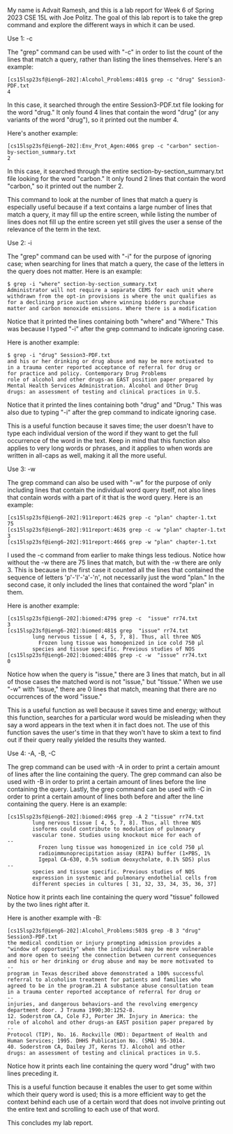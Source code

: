 My name is Advait Ramesh, and this is a lab report for Week 6 of Spring 2023 CSE 15L with Joe Politz. The goal of this lab report is to take the grep command and explore the different ways in which it can be used. 

Use 1: -c

The "grep" command can be used with "-c" in order to list the count of the lines that match a query, rather than listing the lines themselves. Here's an example:
```
[cs15lsp23sf@ieng6-202]:Alcohol_Problems:401$ grep -c "drug" Session3-PDF.txt 
4
```
In this case, it searched through the entire Session3-PDF.txt file looking for the word "drug." It only found 4 lines that contain the word "drug" (or any variants of the word "drug"), so it printed out the number 4.

Here's another example:
```
[cs15lsp23sf@ieng6-202]:Env_Prot_Agen:406$ grep -c "carbon" section-by-section_summary.txt
2
```
In this case, it searched through the entire section-by-section_summary.txt file looking for the word "carbon." It only found 2 lines that contain the word "carbon," so it printed out the number 2.

This command to look at the number of lines that match a query is especially useful because if a text contains a large number of lines that match a query, it may fill up the entire screen, while listing the number of lines does not fill up the entire screen yet still gives the user a sense of the relevance of the term in the text. 

Use 2: -i

The "grep" command can be used with "-i" for the purpose of ignoring case; when searching for lines that match a query, the case of the letters in the query does not matter. Here is an example:

```
$ grep -i "where" section-by-section_summary.txt 
Administrator will not require a separate CEMS for each unit where
withdrawn from the opt-in provisions is where the unit qualifies as
for a declining price auction where winning bidders purchase
matter and carbon monoxide emissions. Where there is a modification
```
Notice that it printed the lines containing both "where" and "Where." This was because I typed "-i" after the grep command to indicate ignoring case.

Here is another example:
```
$ grep -i "drug" Session3-PDF.txt 
and his or her drinking or drug abuse and may be more motivated to
in a trauma center reported acceptance of referral for drug or
for practice and policy. Contemporary Drug Problems
role of alcohol and other drugs-an EAST position paper prepared by
Mental Health Services Administration. Alcohol and Other Drug
drugs: an assessment of testing and clinical practices in U.S.
```
Notice that it printed the lines containing both "drug" and "Drug." This was also due to typing "-i" after the grep command to indicate ignoring case.

This is a useful function because it saves time; the user doesn't have to type each individual version of the word if they want to get the full occurrence of the word in the text. Keep in mind that this function also applies to very long words or phrases, and it applies to when words are written in all-caps as well, making it all the more useful.

Use 3: -w

The grep command can also be used with "-w" for the purpose of only including lines that contain the individual word query itself, not also lines that contain words with a part of it that is the word query. Here is an example:
```
[cs15lsp23sf@ieng6-202]:911report:462$ grep -c "plan" chapter-1.txt
75
[cs15lsp23sf@ieng6-202]:911report:463$ grep -c -w "plan" chapter-1.txt
3
[cs15lsp23sf@ieng6-202]:911report:466$ grep -w "plan" chapter-1.txt
```
I used the -c command from earlier to make things less tedious. Notice how without the -w there are 75 lines that match, but with the -w there are only 3. This is because in the first case it counted all the lines that contained the sequence of letters 'p'-'l'-'a'-'n', not necessarily just the word "plan." In the second case, it only included the lines that contained the word "plan" in them.

Here is another example:
```
[cs15lsp23sf@ieng6-202]:biomed:479$ grep -c  "issue" rr74.txt
3
[cs15lsp23sf@ieng6-202]:biomed:481$ grep  "issue" rr74.txt
        lung nervous tissue [ 4, 5, 7, 8]. Thus, all three NOS
          Frozen lung tissue was homogenized in ice cold 750 μl
        species and tissue specific. Previous studies of NOS
[cs15lsp23sf@ieng6-202]:biomed:480$ grep -c -w  "issue" rr74.txt
0
```
Notice how when the query is "issue," there are 3 lines that match, but in all of those cases the matched word is not "issue," but "tissue." When we use "-w" with "issue," there are 0 lines that match, meaning that there are no occurrences of the word "issue."

This is a useful function as well because it saves time and energy; without this function, searches for a particular word would be misleading when they say a word appears in the text when it in fact does not. The use of this function saves the user's time in that they won't have to skim a text to find out if their query really yielded the results they wanted.

Use 4: -A, -B, -C

The grep command can be used with -A in order to print a certain amount of lines after the line containing the query. The grep command can also be used with -B in order to print a certain amount of lines before the line containing the query. Lastly, the grep command can be used with -C in order to print a certain amount of lines both before and after the line containing the query. Here is an example:

```
[cs15lsp23sf@ieng6-202]:biomed:496$ grep -A 2 "tissue" rr74.txt
        lung nervous tissue [ 4, 5, 7, 8]. Thus, all three NOS
        isoforms could contribute to modulation of pulmonary
        vascular tone. Studies using knockout mice for each of
--
          Frozen lung tissue was homogenized in ice cold 750 μl
          radioimmunoprecipitation assay (RIPA) buffer (1×PBS, 1%
          Igepal CA-630, 0.5% sodium deoxycholate, 0.1% SDS) plus
--
        species and tissue specific. Previous studies of NOS
        expression in systemic and pulmonary endothelial cells from
        different species in cultures [ 31, 32, 33, 34, 35, 36, 37]
```
Notice how it prints each line containing the query word "tissue" followed by the two lines right after it. 

Here is another example with -B:
```
[cs15lsp23sf@ieng6-202]:Alcohol_Problems:503$ grep -B 3 "drug" Session3-PDF.txt 
the medical condition or injury prompting admission provides a
"window of opportunity" when the individual may be more vulnerable
and more open to seeing the connection between current consequences
and his or her drinking or drug abuse and may be more motivated to
--
program in Texas described above demonstrated a 100% successful
referral to alcoholism treatment for patients and families who
agreed to be in the program.21 A substance abuse consultation team
in a trauma center reported acceptance of referral for drug or
--
injuries, and dangerous behaviors-and the revolving emergency
department door. J Trauma 1990;30:1252-8.
12. Soderstrom CA, Cole FJ, Porter JM. Injury in America: the
role of alcohol and other drugs-an EAST position paper prepared by
--
Protocol (TIP), No. 16. Rockville (MD): Department of Health and
Human Services; 1995. DHHS Publication No. (SMA) 95-3014.
40. Soderstrom CA, Dailey JT, Kerns TJ. Alcohol and other
drugs: an assessment of testing and clinical practices in U.S.
```
Notice how it prints each line containing the query word "drug" with two lines preceding it. 

This is a useful function because it enables the user to get some within which their query word is used; this is a more efficient way to get the context behind each use of a certain word that does not involve printing out the entire text and scrolling to each use of that word. 

This concludes my lab report.





